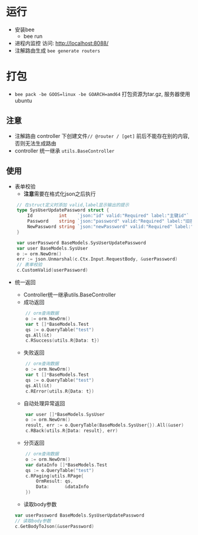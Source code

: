 # 运行
- 安装bee
  - bee run
- 进程内监控 访问: [http://localhost:8088/](http://localhost:8088/)
- 注解路由生成 `bee generate routers`
# 打包
- `bee pack -be GOOS=linux -be GOARCH=amd64` 打包资源为tar.gz, 服务器使用ubuntu
## 注意

- 注解路由 controller 下创建文件`// @router / [get]` 前后不能存在别的内容,否则无法生成路由
- controller 统一继承 `utils.BaseController`
## 使用

- 表单校验
  - **注意**需要在格式化json之后执行

```go
    // 在struct定义时添加 valid,label显示输出的提示
    type SysUserUpdatePassword struct {
        Id          int    `json:"id" valid:"Required" label:"主键id"`
        Password    string `json:"password" valid:"Required" label:"旧密码"`
        NewPassword string `json:"newPassword" valid:"Required" label:"新密码"`
    }
```

```go
	var userPassword BaseModels.SysUserUpdatePassword
	var user BaseModels.SysUser
	o := orm.NewOrm()
	err := json.Unmarshal(c.Ctx.Input.RequestBody, &userPassword)
	// 表单校验
	c.CustomValid(userPassword)
```

- 统一返回
  - Controller统一继承utils.BaseController
  - 成功返回
  ```go
      // orm查询数据
      o := orm.NewOrm()
      var t []*BaseModels.Test
      qs := o.QueryTable("test")
      qs.All(&t)
      c.RSuccess(utils.R{Data: t})
  ```
  - 失败返回

  ```go
      // orm查询数据
      o := orm.NewOrm()
      var t []*BaseModels.Test
      qs := o.QueryTable("test")
      qs.All(&t)
      c.RError(utils.R{Data: t})
  ```

  - 自动处理异常返回

  ```go
      var user []*BaseModels.SysUser
      o := orm.NewOrm()
      result, err := o.QueryTable(BaseModels.SysUser{}).All(&user)
      c.RBack(utils.R{Data: result}, err)
  ```

  - 分页返回

  ```go
      // orm查询数据
      o := orm.NewOrm()
      var dataInfo []*BaseModels.Test
      qs := o.QueryTable("test")
      c.RPaging(utils.RPage{
          OrmResult: qs,
          Data:      &dataInfo
      })
  ```

  - 读取body参数
  ```go
  var userPassword BaseModels.SysUserUpdatePassword
  // 读取body参数
  c.GetBodyToJson(&userPassword)
  ```
